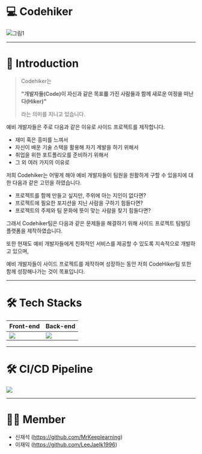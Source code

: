 # 💻 Codehiker
![그림1](https://user-images.githubusercontent.com/84573261/210137760-86e3b9ee-7ecd-4efc-8858-f913c56b53c3.png)

---

# 🤔 Introduction
> Codehiker는 <p>**"개발자들(Code)이 자신과 같은 목표를 가진 사람들과 함께 새로운 여정을 떠난다(Hiker)"**<p> 라는 의미를 지니고 있습니다.

예비 개발자들은 주로 다음과 같은 이유로 사이드 프로젝트를 제작합니다.
- 재미 혹은 흥미를 느껴서
- 자신이 배운 기술 스택을 활용해 자기 계발을 하기 위해서
- 취업을 위한 포트폴리오를 준비하기 위해서
- 그 외 여러 가지의 이유로

저희 Codehiker는 어떻게 해야 예비 개발자들이 팀원을 원활하게 구할 수 있을지에 대한 다음과 같은 고민을 하였습니다.
- 프로젝트를 함께 만들고 싶지만, 주위에 아는 지인이 없다면?
- 프로젝트에 필요한 포지션을 지닌 사람을 구하기 힘들다면?
- 프로젝트의 주제와 팀 문화에 뜻이 맞는 사람을 찾기 힘들다면?

그래서 Codehiker팀은 다음과 같은 문제들을 해결하기 위해 사이드 프로젝트 팀빌딩 플랫폼을 제작하였습니다.

또한 현재도 예비 개발자들에게 친화적인 서비스를 제공할 수 있도록 지속적으로 개발하고 있으며,

예비 개발자들이 사이드 프로젝트를 제작하며 성장하는 동안 저희 CodeHiker팀 또한 함께 성장해나가는 것이 목표입니다.

---

# 🛠️ Tech Stacks
|Front-end|Back-end|
|--|--|
|<img src="https://user-images.githubusercontent.com/84573261/210138961-6229af46-f36f-425f-b219-ba30514a6cd7.png" />|<img src="https://user-images.githubusercontent.com/84573261/210138034-a25d29c1-beeb-415a-b967-c2716bd198d7.png" />|

---

# 🛠️ CI/CD Pipeline
<p align="left">
<img src="https://user-images.githubusercontent.com/84573261/210138658-8eb427a9-b3bd-44d4-817b-25d9c0fc8c45.png" />
</p>

---

# 👨‍💻 Member
- 신재석 (https://github.com/MrKeeplearning)
- 이재익 (https://github.com/LeeJaeIk1996)
